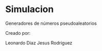 Simulacion
==========

Generadores de números pseudoaleatorios

Creado por:

Leonardo Diaz
Jesus Rodriguez
